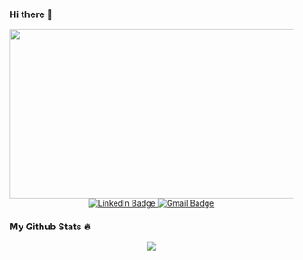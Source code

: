 ### Hi there 👋
<div align="center">
  <a href="#"><img src="https://media.giphy.com/media/dWesBcTLavkZuG35MI/giphy.gif" width="600" height="300"/></a>
  <div id="badges">
    <a href="https://fr.linkedin.com/in/ayoub-laghlid">
      <img src="https://img.shields.io/badge/LinkedIn-blue?style=for-the-badge&logo=linkedin&logoColor=white" alt="LinkedIn Badge"/>
    </a>
    <a href="mailto: ayoublaghlid10@gmail.com">
     <img src="https://img.shields.io/badge/Gmail-D14836?style=for-the-badge&logo=gmail&logoColor=white" alt="Gmail Badge"/>
    </a>
  </div>
</div>

### My Github Stats :fire:
<div align="center">
  <a href="#"><img src="https://github-readme-stats.vercel.app/api?username=alaghlid&theme=dark&show_icons=true"/></a>
</div>


<!--
**alaghlid/alaghlid** is a ✨ _special_ ✨ repository because its `README.md` (this file) appears on your GitHub profile.

Here are some ideas to get you started:

- 🔭 I’m currently working on ...
- 🌱 I’m currently learning ...
- 👯 I’m looking to collaborate on ...
- 🤔 I’m looking for help with ...
- 💬 Ask me about ...
- 📫 How to reach me: ...
- 😄 Pronouns: ...
- ⚡ Fun fact: ...
-->
